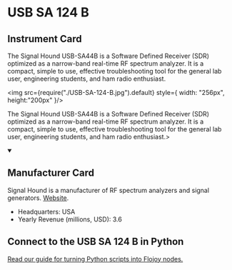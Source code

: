 
# USB SA 124 B

## Instrument Card

<div className="flex">

<div>

The Signal Hound USB-SA44B is a Software Defined Receiver (SDR) optimized as a narrow-band real-time RF spectrum analyzer. It is a compact, simple to use, effective troubleshooting tool for the general lab user, engineering students, and ham radio enthusiast.

</div>

<img src={require("./USB-SA-124-B.jpg").default} style={ width: "256px", height:"200px" }/>

</div>

The Signal Hound USB-SA44B is a Software Defined Receiver (SDR) optimized as a narrow-band real-time RF spectrum analyzer. It is a compact, simple to use, effective troubleshooting tool for the general lab user, engineering students, and ham radio enthusiast.>

<details open>
<summary><h2>Manufacturer Card</h2></summary>

Signal Hound is a manufacturer of RF spectrum analyzers and signal generators. <a href="https://signalhound.com/">Website</a>.

<ul>
  <li>Headquarters: USA</li>
  <li>Yearly Revenue (millions, USD): 3.6</li>
</ul>
</details>

## Connect to the USB SA 124 B in Python

[Read our guide for turning Python scripts into Flojoy nodes.](https://docs.flojoy.ai/custom-nodes/creating-custom-node/)


